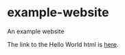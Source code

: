 # example-website

An example website

The link to the Hello World html is [here](https://lucydot.github.io/example-website/Hello-world).
